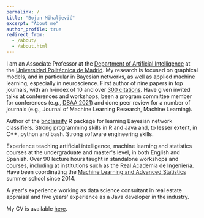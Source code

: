 ```yaml
---
permalink: /
title: "Bojan Mihaljević"
excerpt: "About me"
author_profile: true
redirect_from: 
  - /about/
  - /about.html
---
```


I am an Associate Professor at the [Department of Artificial Intelligence](https://dia.fi.upm.es/) at the [Universidad Politécnica de Madrid](https://www.upm.es/). My research is focused on graphical models, and in particular in Bayesian networks, as well as applied machine learning, especially in neuroscience. First author of nine papers in top journals, with an h-index of 10 and over [300 citations](https://scholar.google.es/citations?user=o1ZNZlMAAAAJ&hl=es). Have given invited talks at conferences and workshops, been a program committee member for conferences (e.g., [DSAA 2021](https://dsaa2021.dcc.fc.up.pt/)) and done peer review for a number of journals (e.g., Journal of Machine Learning Research, Machine Learning).

Author of the [bnclassify](https://cran.r-project.org/web/packages/bnclassify/index.html) R package for learning Bayesian network classifiers. Strong programming skills in R and Java and, to lesser extent, in C++, python and bash. Strong software engineering skills.

Experience teaching artificial intelligence, machine learning and statistics courses at the undergraduate and master's level, in both English and Spanish. Over 90 lecture hours taught in standalone workshops and courses, including at institutions such as the Real Academia de Ingenierı́a. Have been coordinating the [Machine Learning and Advanced Statistics](http://dia.fi.upm.es/es/MLAS) summer school since 2014. 

A year's experience working as data science consultant in real estate appraisal and five years' experience as a Java developer in the industry.

My CV is available [here](../files/cv.pdf).


